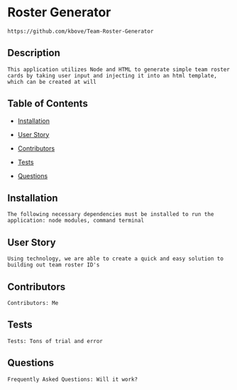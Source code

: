 # Roster Generator
    https://github.com/kbove/Team-Roster-Generator
    
## Description
    This application utilizes Node and HTML to generate simple team roster cards by taking user input and injecting it into an html template, which can be created at will
    
## Table of Contents
    
* [Installation](#Installation)
    
* [User Story](#Usage)

* [Contributors](#Contributors)
    
* [Tests](#Tests)
    
* [Questions](#Question)
    
## Installation <a id="Installation"></a>
    The following necessary dependencies must be installed to run the application: node modules, command terminal
    
## User Story <a id="Usage"></a>
    Using technology, we are able to create a quick and easy solution to building out team roster ID's
    
## Contributors <a id="Contributors"></a>
    Contributors: Me
    
## Tests <a id="Tests"></a>
    Tests: Tons of trial and error
    
## Questions <a id="Question"></a>
    Frequently Asked Questions: Will it work?
    
